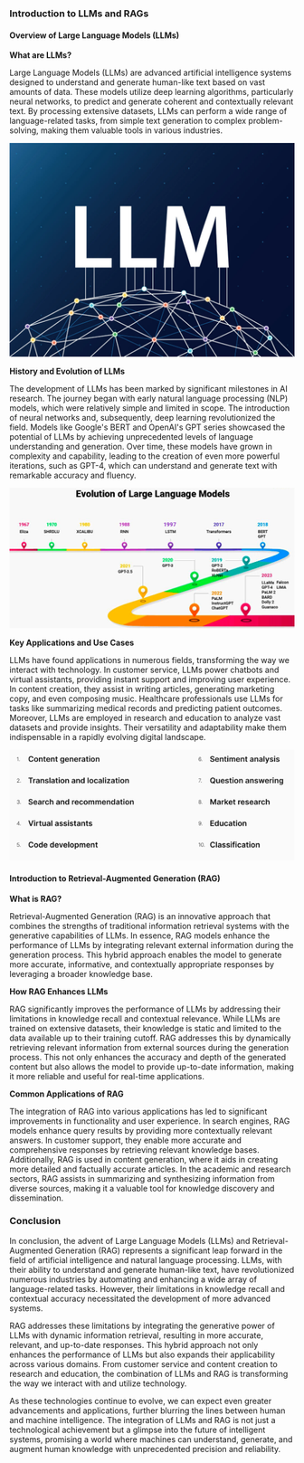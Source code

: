 ### Introduction to LLMs and RAGs

#### Overview of Large Language Models (LLMs)

**What are LLMs?**

Large Language Models (LLMs) are advanced artificial intelligence systems designed to understand and generate human-like text based on vast amounts of data. These models utilize deep learning algorithms, particularly neural networks, to predict and generate coherent and contextually relevant text. By processing extensive datasets, LLMs can perform a wide range of language-related tasks, from simple text generation to complex problem-solving, making them valuable tools in various industries.

![LLMs](/images/llms.jpg)


**History and Evolution of LLMs**

The development of LLMs has been marked by significant milestones in AI research. The journey began with early natural language processing (NLP) models, which were relatively simple and limited in scope. The introduction of neural networks and, subsequently, deep learning revolutionized the field. Models like Google's BERT and OpenAI's GPT series showcased the potential of LLMs by achieving unprecedented levels of language understanding and generation. Over time, these models have grown in complexity and capability, leading to the creation of even more powerful iterations, such as GPT-4, which can understand and generate text with remarkable accuracy and fluency.

![Evolution](/images/evolution.PNG)


**Key Applications and Use Cases**

LLMs have found applications in numerous fields, transforming the way we interact with technology. In customer service, LLMs power chatbots and virtual assistants, providing instant support and improving user experience. In content creation, they assist in writing articles, generating marketing copy, and even composing music. Healthcare professionals use LLMs for tasks like summarizing medical records and predicting patient outcomes. Moreover, LLMs are employed in research and education to analyze vast datasets and provide insights. Their versatility and adaptability make them indispensable in a rapidly evolving digital landscape.

![Applications](/images/applications.PNG)

#### Introduction to Retrieval-Augmented Generation (RAG)

**What is RAG?**

Retrieval-Augmented Generation (RAG) is an innovative approach that combines the strengths of traditional information retrieval systems with the generative capabilities of LLMs. In essence, RAG models enhance the performance of LLMs by integrating relevant external information during the generation process. This hybrid approach enables the model to generate more accurate, informative, and contextually appropriate responses by leveraging a broader knowledge base.

**How RAG Enhances LLMs**

RAG significantly improves the performance of LLMs by addressing their limitations in knowledge recall and contextual relevance. While LLMs are trained on extensive datasets, their knowledge is static and limited to the data available up to their training cutoff. RAG addresses this by dynamically retrieving relevant information from external sources during the generation process. This not only enhances the accuracy and depth of the generated content but also allows the model to provide up-to-date information, making it more reliable and useful for real-time applications.

**Common Applications of RAG**

The integration of RAG into various applications has led to significant improvements in functionality and user experience. In search engines, RAG models enhance query results by providing more contextually relevant answers. In customer support, they enable more accurate and comprehensive responses by retrieving relevant knowledge bases. Additionally, RAG is used in content generation, where it aids in creating more detailed and factually accurate articles. In the academic and research sectors, RAG assists in summarizing and synthesizing information from diverse sources, making it a valuable tool for knowledge discovery and dissemination.

### Conclusion

In conclusion, the advent of Large Language Models (LLMs) and Retrieval-Augmented Generation (RAG) represents a significant leap forward in the field of artificial intelligence and natural language processing. LLMs, with their ability to understand and generate human-like text, have revolutionized numerous industries by automating and enhancing a wide array of language-related tasks. However, their limitations in knowledge recall and contextual accuracy necessitated the development of more advanced systems.

RAG addresses these limitations by integrating the generative power of LLMs with dynamic information retrieval, resulting in more accurate, relevant, and up-to-date responses. This hybrid approach not only enhances the performance of LLMs but also expands their applicability across various domains. From customer service and content creation to research and education, the combination of LLMs and RAG is transforming the way we interact with and utilize technology.

As these technologies continue to evolve, we can expect even greater advancements and applications, further blurring the lines between human and machine intelligence. The integration of LLMs and RAG is not just a technological achievement but a glimpse into the future of intelligent systems, promising a world where machines can understand, generate, and augment human knowledge with unprecedented precision and reliability.
